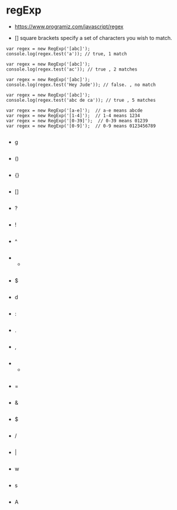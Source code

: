 # regExp
 - https://www.programiz.com/javascript/regex

- [] square brackets specify a set of characters you wish to match.

```JS
var regex = new RegExp('[abc]');
console.log(regex.test('a')); // true, 1 match

var regex = new RegExp('[abc]');
console.log(regex.test('ac')); // true , 2 matches

var regex = new RegExp('[abc]');
console.log(regex.test('Hey Jude')); // false. , no match

var regex = new RegExp('[abc]');
console.log(regex.test('abc de ca')); // true , 5 matches

var regex = new RegExp('[a-e]');  // a-e means abcde
var regex = new RegExp('[1-4]');  // 1-4 means 1234
var regex = new RegExp('[0-39]');  // 0-39 means 01239
var regex = new RegExp('[0-9]');  // 0-9 means 0123456789


```

- g
```JS

```

- ()
```JS

```
- {}
```JS

```
- []

```JS

```
- ?
```JS

```
- !
```JS

```
- ^
```JS

```
- +
```JS

```
- $
```JS

```
- d
```JS

```
- :
```JS

```
- .
```JS

```
- ,
```JS

```
- *
```JS

```
- =
```JS

```
- &
```JS

```
- $
```JS

```
- /
```JS

```
- |
```JS

```
- w
```JS

```
- s
```JS

```
- A
```JS

```

